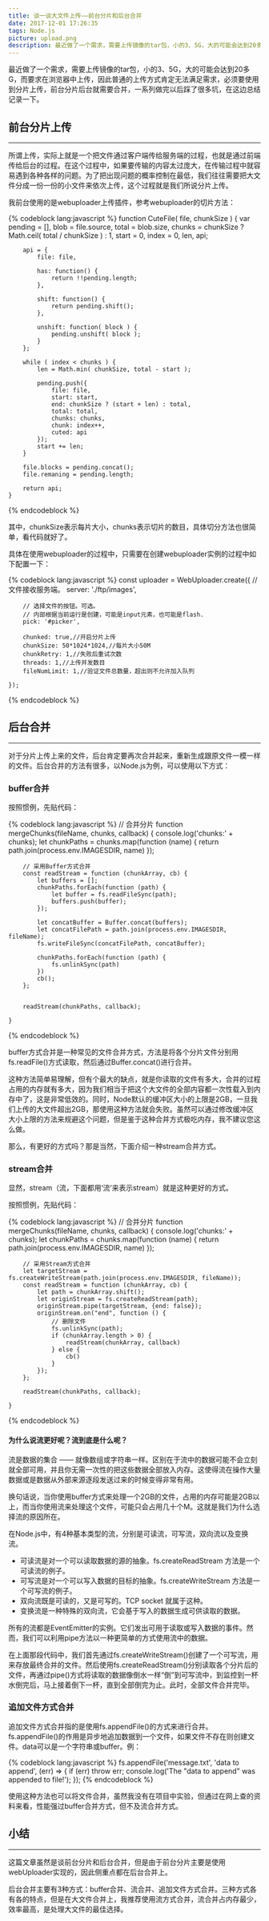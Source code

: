 ```yaml
---
title: 谈一谈大文件上传——前台分片和后台合并
date: 2017-12-01 17:26:35
tags: Node.js
picture: upload.png
description: 最近做了一个需求，需要上传镜像的tar包，小的3、5G，大的可能会达到20多G，而要求在浏览器中上传，因此普通的上传方式肯定无法满足需求，必须要使用到分片上传，前台分片后台就需要合并，一系列做完以后踩了很多坑，在这边总结记录一下。
---
```

最近做了一个需求，需要上传镜像的tar包，小的3、5G，大的可能会达到20多G，而要求在浏览器中上传，因此普通的上传方式肯定无法满足需求，必须要使用到分片上传，前台分片后台就需要合并，一系列做完以后踩了很多坑，在这边总结记录一下。

## 前台分片上传

***

所谓上传，实际上就是一个把文件通过客户端传给服务端的过程，也就是通过前端传给后台的过程。在这个过程中，如果要传输的内容太过庞大，在传输过程中就容易遇到各种各样的问题。为了把出现问题的概率控制在最低，我们往往需要把大文件分成一份一份的小文件来依次上传，这个过程就是我们所说分片上传。

我前台使用的是webuploader上传插件，参考webuploader的切片方法：

{% codeblock lang:javascript %}
    function CuteFile( file, chunkSize ) {
        var pending = [],
            blob = file.source,
            total = blob.size,
            chunks = chunkSize ? Math.ceil( total / chunkSize ) : 1,
            start = 0,
            index = 0,
            len, api;

        api = {
            file: file,

            has: function() {
                return !!pending.length;
            },

            shift: function() {
                return pending.shift();
            },

            unshift: function( block ) {
                pending.unshift( block );
            }
        };

        while ( index < chunks ) {
            len = Math.min( chunkSize, total - start );

            pending.push({
                file: file,
                start: start,
                end: chunkSize ? (start + len) : total,
                total: total,
                chunks: chunks,
                chunk: index++,
                cuted: api
            });
            start += len;
        }

        file.blocks = pending.concat();
        file.remaning = pending.length;

        return api;
    }
{% endcodeblock %}

其中，chunkSize表示每片大小，chunks表示切片的数目，具体切分方法也很简单，看代码就好了。

具体在使用webuploader的过程中，只需要在创建webuploader实例的过程中如下配置一下：

{% codeblock lang:javascript %}
    const uploader = WebUploader.create({
        // 文件接收服务端。
        server: './ftp/images',

        // 选择文件的按钮。可选。
        // 内部根据当前运行是创建，可能是input元素，也可能是flash.
        pick: '#picker',

        chunked: true,//开启分片上传
        chunkSize: 50*1024*1024,//每片大小50M
        chunkRetry: 1,//失败后重试次数
        threads: 1,//上传并发数目
        fileNumLimit: 1,//验证文件总数量，超出则不允许加入队列

    });
{% endcodeblock %}

## 后台合并

***


对于分片上传上来的文件，后台肯定要再次合并起来，重新生成跟原文件一模一样的文件。后台合并的方法有很多，以Node.js为例，可以使用以下方式：

### buffer合并

按照惯例，先贴代码：

{% codeblock lang:javascript %}
    // 合并分片
    function mergeChunks(fileName, chunks, callback) {
        console.log('chunks:' + chunks);
        let chunkPaths = chunks.map(function (name) {
            return path.join(process.env.IMAGESDIR, name)
        });

        // 采用Buffer方式合并
        const readStream = function (chunkArray, cb) {
            let buffers = [];
            chunkPaths.forEach(function (path) {
                let buffer = fs.readFileSync(path);
                buffers.push(buffer);
            });

            let concatBuffer = Buffer.concat(buffers);
            let concatFilePath = path.join(process.env.IMAGESDIR, fileName);
            fs.writeFileSync(concatFilePath, concatBuffer);

            chunkPaths.forEach(function (path) {
                fs.unlinkSync(path)
            })
            cb();
        };


        readStream(chunkPaths, callback);

    }
{% endcodeblock %}

buffer方式合并是一种常见的文件合并方式，方法是将各个分片文件分别用fs.readFile()方式读取，然后通过Buffer.concat()进行合并。

这种方法简单易理解，但有个最大的缺点，就是你读取的文件有多大，合并的过程占用的内存就有多大，因为我们相当于把这个大文件的全部内容都一次性载入到内存中了，这是非常低效的。同时，Node默认的缓冲区大小的上限是2GB，一旦我们上传的大文件超出2GB，那使用这种方法就会失败。虽然可以通过修改缓冲区大小上限的方法来规避这个问题，但是鉴于这种合并方式极吃内存，我不建议您这么做。

那么，有更好的方式吗？那是当然，下面介绍一种stream合并方式。

### stream合并

显然，stream（流，下面都用‘流’来表示stream）就是这种更好的方式。

按照惯例，先贴代码：

{% codeblock lang:javascript %}
    // 合并分片
    function mergeChunks(fileName, chunks, callback) {
        console.log('chunks:' + chunks);
        let chunkPaths = chunks.map(function (name) {
            return path.join(process.env.IMAGESDIR, name)
        });

        // 采用Stream方式合并
        let targetStream = fs.createWriteStream(path.join(process.env.IMAGESDIR, fileName));
        const readStream = function (chunkArray, cb) {
            let path = chunkArray.shift();
            let originStream = fs.createReadStream(path);
            originStream.pipe(targetStream, {end: false});
            originStream.on("end", function () {
                // 删除文件
                fs.unlinkSync(path);
                if (chunkArray.length > 0) {
                    readStream(chunkArray, callback)
                } else {
                    cb()
                }
            });
        };

        readStream(chunkPaths, callback);

    }
{% endcodeblock %}

#### 为什么说流更好呢？流到底是什么呢？

流是数据的集合 —— 就像数组或字符串一样。区别在于流中的数据可能不会立刻就全部可用，并且你无需一次性的把这些数据全部放入内存。这使得流在操作大量数据或是数据从外部来源逐段发送过来的时候变得非常有用。

换句话说，当你使用buffer方式来处理一个2GB的文件，占用的内存可能是2GB以上，而当你使用流来处理这个文件，可能只会占用几十个M。这就是我们为什么选择流的原因所在。

在Node.js中，有4种基本类型的流，分别是可读流，可写流，双向流以及变换流。

- 可读流是对一个可以读取数据的源的抽象。fs.createReadStream 方法是一个可读流的例子。
- 可写流是对一个可以写入数据的目标的抽象。fs.createWriteStream 方法是一个可写流的例子。
- 双向流既是可读的，又是可写的。TCP socket 就属于这种。
- 变换流是一种特殊的双向流，它会基于写入的数据生成可供读取的数据。

所有的流都是EventEmitter的实例。它们发出可用于读取或写入数据的事件。然而，我们可以利用pipe方法以一种更简单的方式使用流中的数据。

在上面那段代码中，我们首先通过fs.createWriteStream()创建了一个可写流，用来存放最终合并的文件。然后使用fs.createReadStream()分别读取各个分片后的文件，再通过pipe()方式将读取的数据像倒水一样“倒”到可写流中，到监控到一杯水倒完后，马上接着倒下一杯，直到全部倒完为止。此时，全部文件合并完毕。

### 追加文件方式合并

追加文件方式合并指的是使用fs.appendFile()的方式来进行合并。fs.appendFile()的作用是异步地追加数据到一个文件，如果文件不存在则创建文件。data可以是一个字符串或buffer。例：

{% codeblock lang:javascript %}
    fs.appendFile('message.txt', 'data to append', (err) => {
      if (err) throw err;
      console.log('The "data to append" was appended to file!');
    });
{% endcodeblock %}

使用这种方法也可以将文件合并，虽然我没有在项目中实验，但通过在网上查的资料来看，性能强过buffer合并方式，但不及流合并方式。

## 小结

***

这篇文章虽然是谈前台分片和后台合并，但是由于前台分片主要是使用webUploader实现的，因此侧重点都在后台合并上。

后台合并主要有3种方式：buffer合并、流合并、追加文件方式合并。三种方式各有各的特点，但是在大文件合并上，我推荐使用流方式合并，流合并占内存最少，效率最高，是处理大文件的最佳选择。